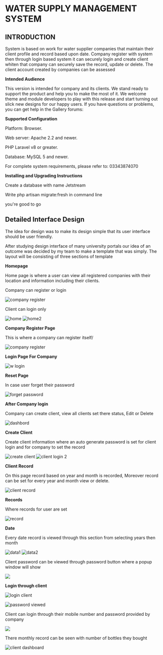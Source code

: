 # WATER SUPPLY MANAGEMENT SYSTEM

## **INTRODUCTION**

System is based on work for water supplier companies that maintain their client profile and record based upon date. Company register with system then through login based system it can securely login and create client whiten that company can securely save the record, update or delete. The client account created by companies can be assessed

**Intended Audience**

This version is intended for company and its clients. We stand ready to support the product and help you to make the most of it. We welcome theme and module developers to play with this release and start turning out slick new designs for our happy users. If you have questions or problems, you can get help in the Gallery forums:

**Supported Configuration**

Platform: Browser.

Web server: Apache 2.2 and newer.

PHP Laravel v8 or greater.

Database: MySQL 5 and newer.

For complete system requirements, please refer to: 03343874070

**Installing and Upgrading Instructions**

Create a database with name Jetstream

Write php artisan migrate:fresh in command line

you&#39;re good to go

## **Detailed Interface Design**

The idea for design was to make its design simple that its user interface should be user friendly.

After studying design interface of many university portals our idea of an outcome was decided by my team to make a template that was simply. The layout will be consisting of three sections of template

**Homepage**

Home page is where a user can view all registered companies with their location and information including their clients.

Company can register or login

![company register](https://user-images.githubusercontent.com/38830975/99871577-c498ca80-2bfd-11eb-9810-c1a8ff31deef.png)

Client can login only

![home](https://user-images.githubusercontent.com/38830975/99871587-cb274200-2bfd-11eb-9577-05c4db6fa176.png)
![home2](https://user-images.githubusercontent.com/38830975/99871589-cbbfd880-2bfd-11eb-8ee3-25b26a4fee44.png)


**Company Register Page**

This is where a company can register itself/

![company register](https://user-images.githubusercontent.com/38830975/99871532-64098d80-2bfd-11eb-9757-8a2297d98df9.png)


**Login Page For Company**


![w login](https://user-images.githubusercontent.com/38830975/99871595-ce223280-2bfd-11eb-9896-1c0c2e8447b1.png)

**Reset Page**

In case user forget their password


![forget password](https://user-images.githubusercontent.com/38830975/99871586-ca8eab80-2bfd-11eb-8a64-e3fdf2501837.png)

**After Company login**

Company can create client, view all clients set there status, Edit or Delete

![dashbord](https://user-images.githubusercontent.com/38830975/99871581-c82c5180-2bfd-11eb-8b79-f58d28dfb0c6.png)


**Create Client**

Create client information where an auto generate password is set for client login and for company to set the record

![create client](https://user-images.githubusercontent.com/38830975/99871580-c793bb00-2bfd-11eb-961b-8b584b292998.png)
![client login 2](https://user-images.githubusercontent.com/38830975/99871518-4ccaa000-2bfd-11eb-984f-8c00ba03c939.png)



**Client Record**

On this page record based on year and month is recorded, Moreover record can be set for every year and month view or delete.

![client record](https://user-images.githubusercontent.com/38830975/99871530-62d86080-2bfd-11eb-924c-ac572cca6edc.png)

**Records**

Where records for user are set

![record](https://user-images.githubusercontent.com/38830975/99871594-cd899c00-2bfd-11eb-839e-6dbb1f764561.png)

**Date**

Every date record is viewed through this section from selecting years then month

![data1](https://user-images.githubusercontent.com/38830975/99871582-c95d7e80-2bfd-11eb-93fc-af7b7154a7b9.png)
![data2](https://user-images.githubusercontent.com/38830975/99871585-c9f61500-2bfd-11eb-9333-0b3432534553.png)


Client password can be viewed through password button where a popup window will show

![](RackMultipart20201121-4-zzwos7_html_75d599dab290db31.png)

**Login through client**


![login client](https://user-images.githubusercontent.com/38830975/99871591-cc586f00-2bfd-11eb-826c-9bafb887b960.png)


![password viewed](https://user-images.githubusercontent.com/38830975/99871592-ccf10580-2bfd-11eb-926f-19be5af88fa7.png)

Client can login through their mobile number and password provided by company

![](RackMultipart20201121-4-zzwos7_html_2030edda3ef07b39.png)

There monthly record can be seen with number of bottles they bought

![client dashboard](https://user-images.githubusercontent.com/38830975/99871506-3b819380-2bfd-11eb-8d91-47c500f82263.png)
